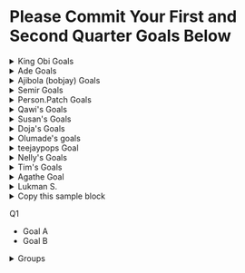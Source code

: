 # Please Commit Your First and Second Quarter Goals Below

<details>
  <summary> King Obi Goals </summary>
    Q1
  ---
  1. [Python Crash Course by Eric Matthes](https://www.amazon.com/Python-Crash-Course-2nd-Edition/dp/1593279280)
  - [Current Working] (https://github.com/King-Ob/2025_PCC)
  - 4-6 chapter per week
  - Why this book? It’s beginner-friendly and focuses on foundational programming skills in Python.
  - Project: Build a Movie Recommendation Tracker:
    - Use Python to store movie titles, genres, and ratings in a dictionary.
    - Allow users to input their favorite genres and output recommended movies from your list.

  2. [Automate the Boring Stuff with Python by Al Sweigart](https://automatetheboringstuff.com/)
  - Why this book? It introduces real-world problem-solving with Python.
  - Project: Create a Netflix Watch History Analyzer:
    - Scrape or analyze a CSV file containing movie-watching history.
    - Summarize stats like total watch time, favorite genres, and the number of movies watched per month.

Q2.
---
1. Write the Azure 400 devop exam
2. Azure pipeline
</details>


<details>
  <summary> Ade Goals </summary>

---
Jan
- Python Advanced Data Structures  ✅
- Github Actions with terraform deployment ✅
- https://6sense.com/tech/data-visualization/amazon-quicksight-market-share ✅
- AWS QuickSight ✅
- AWS Lambda - step functions ✅ (future enhancement, pass outputs)

Feb
- Azure Data Engineer fundamentals ✅
- Databricks Secrets scope ✅

Mar 
- PowerBI
- Tableau
- Snowflake
- DBT

Q2
- PySpark
- ACM Cert addition to website
- IAM project cross account access
- Thougthspot vizualization
- Powershell scripting 
- One AWS Professional Cert. (Solution Architect expires in Oct)
- Terraform cert renewal or higher cert? Vault?
- Dynatrace
- Prometheus
- Grafana 


Offset
- AWS EMR from scratch
- ArgoCD (here)[https://www.youtube.com/watch?v=B7Q-LcWK4TA]
- Complete ETL Project end to end
- Apache Kafka (In-progress - Pause)

</details>

<details>

  <summary> Ajibola (bobjay) Goals </summary>
  
---
Certified Kubernetes Administrator

Jan 

- Introduction
- Core Concepts
- Scheduling
- Logging & Monitoring
- App Lifecycle Management

Feb

- Cluster Maintenance
- Security
- Storage

March

- Networking
- Design and Install a Kubernetes Cluster
- Install "Kubernetes the Kubeadm Way"
- Troubleshooting
- Mock Exams
- CKA Certification Exam

Q2

April 

- CKAD

May

- KCNA
- AZ 104 

</details>


<details>

  <summary> Semir Goals </summary>
  
### CompTia Security+ Certification
---
Jan
- Risk Management
- Foundations of Cryptography
- Physical Security
- Identity and Account Management
- Tools of Trade

Feb
- Securing Individual Systems
- Securing the basic LAN
- Securing the wireless LANs
- Securing Virtual and Cloud Environments
- Securing Dedicated and Mobile Systems

March
- Secure Protocols and Applications
- Testing Infrastructure
- Business Security Impact
- Dealing with Incidents
- Practice Exams
- CompTia Security+ Exam
</details>


<details>

  <summary> Person.Patch Goals </summary>
  
---

  <p> 
  Kubestonaut <br>
  Comptia Security+<br>
  Improve Python Skillset<br>
  </p>



Q1
- Read Automate the boring stuff with python

Q2
- April: CKAD Certification
- June-July: KCNA Certification
- August: CKS Certification
- September: KCSA Certification

</details>

<details>

  <summary> Qawi's Goals </summary>
  
---

  <p> 
  Improve Front-end skills and learn Backend technologies<br>
  Improve Python skillset<br>
  Do more DSAs and Leetcode<br>
  </p>



Q1
- Jan: Learn and practice DSAs more, Work on a full-stack web app without the use of any BAAS
- Feb: Build a really simple CRUD application with Python
- Read Automate the boring stuff with python
- March:  Land an SE internship role 
</details>



<details>

  <summary> Susan's Goals </summary>
  
---

Q1
- Study and Complete the AZ-104 exam. ✅
Q2
- April: Study and write the MD-102 exam.

</details>

<details>

  <summary> Doja's Goals </summary>
  
---

Q1
- Python refresh using Python Crash Course by Eric Matthes
- SQL refresh using SQL in 10mins by Ben Forta
- Pyspark Refresh using Big Data Analytics with Spark by Mohammed Guller

</details>

<details>

  <summary> Olumade's goals </summary>
  
---


Q1
  [Automate the Boring Stuff with Python by Al Sweigart](https://automatetheboringstuff.com/)
  - Why this book? It introduces real-world problem-solving with Python.
  - Project: Create a Football History Analyzer:
    - Scrape or analyze a CSV file containing historical football data.
    - API endpoint to analyze information(curl)
  [GIT/GITHUB]
  - Understanding GIT and version control
    - GIT basics, initializing a repository, staging, and committing changes.
  - Working with GitHub
    - Creating a GitHub repository
    - pushing/pulling
    - Cloning a repository
    - Other Github functions
    
  - Publish a minimum of two articles on Projects you developed on a preferred platform

</details>


<details>

  <summary> teejaypops Goal </summary>
  
---
Q1
- Complete 1/2 of SYO 701 
- Set up a lab.
- Practice & understand security measures" i.e honeynets, honeypots, etc.  
</details>

<details>
  <summary> Nelly's Goals </summary>

---
Q1
- Research and enroll in a Data Engineering bootcamp or training.
- Build Strong Foundation in Data Engineering Concepts.
- Get Hands-on with concepts learned.

</details>

<details>
  <summary> Tim's Goals </summary>

---
Q1
- Build foundational knowledge of multi-agent systems, their architecture, coordination, and communication mechanisms.
- Research and identify impactful use cases for multi-AI agents in key industries.
- Develop a working prototype of a multi-AI agent system focused on automating a specific task or solving a problem in a target industry.
- Study methods for evaluating the impact and scalability of AI agent solutions in real-world applications.

</details>

<details>

  <summary> Agathe Goal </summary>
  
---
Q1
- Indepently code python
- get better of understanding the if-else statements 
- create small project
- create big projects
   
</details>

<details>


  <summary> Lukman S. </summary>
  
---

  <p> 
  Duplicate this sample block from details tag opening to details tag closing <br>
  Add your name in the summary <br>
  Add your goals in the body <br>
  </p>

  Q1
  - Jupyter ONE
  - Jenkins
  - CICD
  - Azure refresher / AWS ...

  Q2 
  - AWS & Azure security
  - Jupyter ONE advanced
  - CSPM (May) Cloud Security Posture Management
  - Stated that will update. April 15th, 2025 1906 hours

</details>

<details>


  <summary> Copy this sample block </summary>
  
---

  <p> 
  Duplicate this sample block from details tag opening to details tag closing <br>
  Add your name in the summary <br>
  Add your goals in the body <br>
  </p>

</details>


Q1
- Goal A
- Goal B
</details>

<details>

---

  <summary> Groups </summary>
  Python
  <ul>
    <li>Edoboye</li>
    <li>Ade</li>
    <li>Qawi</li>
  </ul>

  K8S
  <ul>
    <li>Person1</li>
    <li>Person2</li>
  </ul>

  Cyber Security
   <ul>
    <li>Person1</li>
    <li>Person2</li>
  </ul>

</details>
